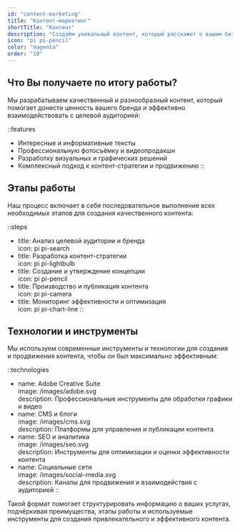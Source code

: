```yaml
---
id: "content-marketing"
title: "Контент-маркетинг"
shortTitle: "Контент"
description: "Создаём уникальный контент, который расскажет о вашем бизнесе и привлечёт внимание аудитории"
icon: "pi pi-pencil"
color: "magenta"
order: "10"
---
```


## Что Вы получаете по итогу работы?

Мы разрабатываем качественный и разнообразный контент, который помогает донести ценность вашего бренда и эффективно взаимодействовать с целевой аудиторией:

::features
- Интересные и информативные тексты  
- Профессиональную фотосъёмку и видеопродакшн  
- Разработку визуальных и графических решений  
- Комплексный подход к контент-стратегии и продвижению
::

## Этапы работы

Наш процесс включает в себя последовательное выполнение всех необходимых этапов для создания качественного контента:

::steps
- title: Анализ целевой аудитории и бренда  
  icon: pi pi-search
- title: Разработка контент-стратегии  
  icon: pi pi-lightbulb
- title: Создание и утверждение концепции  
  icon: pi pi-pencil
- title: Производство и публикация контента  
  icon: pi pi-camera
- title: Мониторинг эффективности и оптимизация  
  icon: pi pi-chart-line
::

## Технологии и инструменты

Мы используем современные инструменты и технологии для создания и продвижения контента, чтобы он был максимально эффективным:

::technologies
- name: Adobe Creative Suite  
  image: /images/adobe.svg  
  description: Профессиональные инструменты для обработки графики и видео
- name: CMS и блоги  
  image: /images/cms.svg  
  description: Платформы для управления и публикации контента
- name: SEO и аналитика  
  image: /images/seo.svg  
  description: Инструменты для оптимизации и оценки эффективности контента
- name: Социальные сети  
  image: /images/social-media.svg  
  description: Каналы для продвижения и взаимодействия с аудиторией
::

Такой формат помогает структурировать информацию о ваших услугах, подчёркивая преимущества, этапы работы и используемые инструменты для создания привлекательного и эффективного контента.